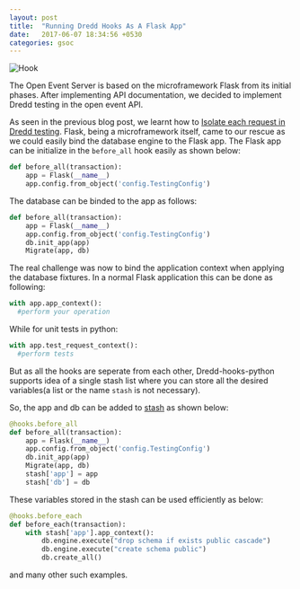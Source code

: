 ```yaml
---
layout: post
title:  "Running Dredd Hooks As A Flask App"
date:   2017-06-07 18:34:56 +0530
categories: gsoc
---
```

![Hook]({{site.baseurl}}/images/hook.jpg)


The Open Event Server is based on the microframework Flask from its initial phases. After implementing API documentation, we decided to implement Dredd testing in the open event API.

As seen in the previous blog post, we learnt how to [Isolate each request in Dredd testing](http://blog.fossasia.org/isolating-each-request-in-dredd-testing-for-open-event-server/). Flask, being a microframework itself, came to our rescue as we could easily bind the database engine to the Flask app. The Flask app can be initialize in the `before_all` hook easily as shown below:
```python
def before_all(transaction):
    app = Flask(__name__)
    app.config.from_object('config.TestingConfig')
```

The database can be binded to the app as follows:
```python
def before_all(transaction):
    app = Flask(__name__)
    app.config.from_object('config.TestingConfig')
    db.init_app(app)
    Migrate(app, db)
```

The real challenge was now to bind the application context when applying the database fixtures. In a normal Flask application this can be done as following:
```python
with app.app_context():
  #perform your operation
```
While for unit tests in python:
```python
with app.test_request_context():
  #perform tests
```

But as all the hooks are seperate from each other, Dredd-hooks-python supports idea of a single stash list where you can store all the desired variables(a list or the name `stash` is not necessary). 

So, the app and db can be added to [stash](http://dredd.readthedocs.io/en/latest/hooks-python/#sharing-data-between-steps-in-request-stash) as shown below:
```python
@hooks.before_all
def before_all(transaction):
    app = Flask(__name__)
    app.config.from_object('config.TestingConfig')
    db.init_app(app)
    Migrate(app, db)
    stash['app'] = app
    stash['db'] = db
```

These variables stored in the stash can be used efficiently as below:
```python
@hooks.before_each
def before_each(transaction):
    with stash['app'].app_context():
        db.engine.execute("drop schema if exists public cascade")
        db.engine.execute("create schema public")
        db.create_all()
``` 
and many other such examples.
